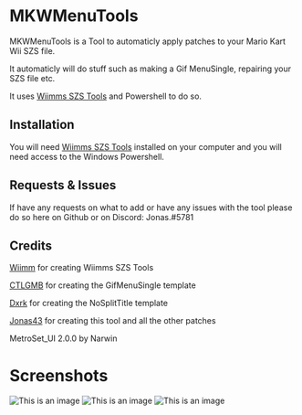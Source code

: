 # MKWMenuTools

MKWMenuTools is a Tool to automaticly apply patches to your Mario Kart Wii SZS file.

It automaticly will do stuff such as making a Gif MenuSingle, repairing your SZS file etc.

It uses [Wiimms SZS Tools](https://szs.wiimm.de/) and Powershell to do so.

## Installation

You will need [Wiimms SZS Tools](https://szs.wiimm.de/) installed on your computer and you will need access to the Windows Powershell.


## Requests & Issues

If have any requests on what to add  or have any issues with the tool please do so here on Github or on Discord: Jonas.#5781

## Credits
[Wiimm](https://www.youtube.com/user/Wiimm1) for creating Wiimms SZS Tools

[CTLGMB](https://www.youtube.com/channel/UCcpv0fOtqZQ8yFQTb9IHmJw) for creating the GifMenuSingle template

[Dxrk](https://www.youtube.com/c/Dxrkbrownhash) for creating the NoSplitTitle template

[Jonas43](https://www.youtube.com/channel/UC81wrBeJzkfAvePnRY74lTw) for creating this tool and all the other patches

MetroSet_UI 2.0.0 by Narwin


# Screenshots

![This is an image](https://cdn.discordapp.com/attachments/474651886855913484/952278452336214107/unknown.png)
![This is an image](https://cdn.discordapp.com/attachments/474651886855913484/952278508456013864/unknown.png)
![This is an image](https://cdn.discordapp.com/attachments/474651886855913484/952278561161625660/unknown.png)




